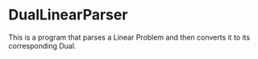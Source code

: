 # DualLinearParser
This is a program that parses a Linear Problem and then converts it to its corresponding Dual.
